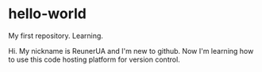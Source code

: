 # hello-world
My first repository. Learning.

Hi. My nickname is ReunerUA and I'm new to github. Now I'm learning how to use this code hosting platform for version control.
